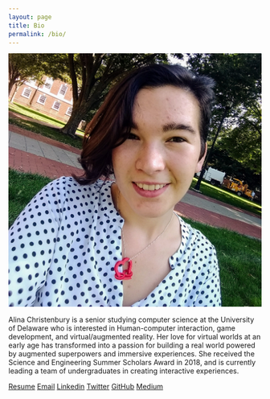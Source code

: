 ```yaml
---
layout: page
title: Bio
permalink: /bio/
---
```


![alina!](assets/christenbury-alina-headshot.jpg)

Alina Christenbury is a senior studying computer science at the University of Delaware who is interested in Human-computer interaction, game development, and virtual/augmented reality.
Her love for virtual worlds at an early age has transformed into a passion for building a real world powered by augmented superpowers and immersive experiences. She received the Science and Engineering Summer Scholars Award in 2018, and is currently leading a team of undergraduates in creating interactive experiences.

[Resume](assets/christenbury-alina-resume.pdf)
[Email](mailto:alina.christenbury@gmail.com)
[Linkedin](https://www.linkedin.com/in/alinachristenbury/)
[Twitter](https://twitter.com/AlinaWithAFace)
[GitHub](https://github.com/AlinaWithAFace)
[Medium](https://medium.com/@AlinaWithAFace)
